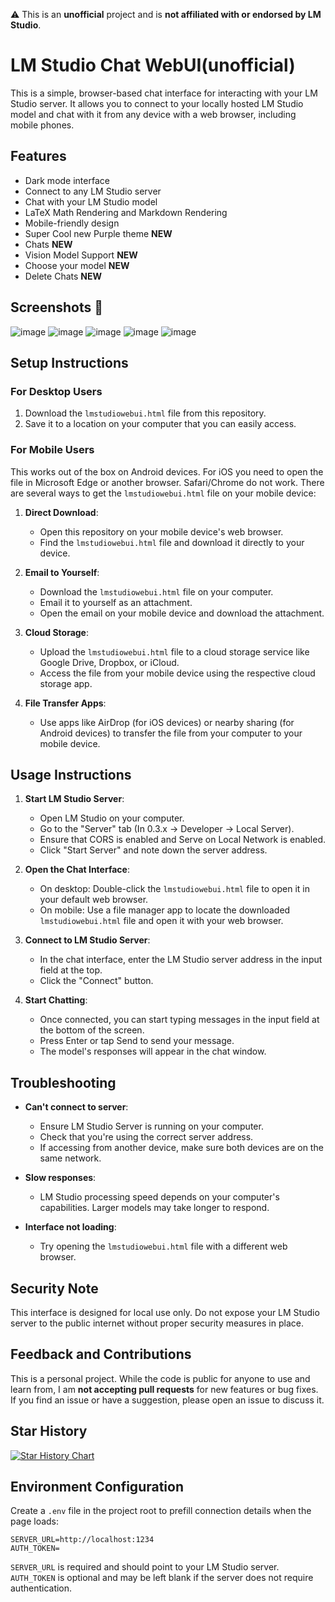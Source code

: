 ⚠️ This is an **unofficial** project and is **not affiliated with or endorsed by LM Studio**.

# LM Studio Chat WebUI(unofficial)

This is a simple, browser-based chat interface for interacting with your LM Studio server. It allows you to connect to your locally hosted LM Studio model and chat with it from any device with a web browser, including mobile phones.

## Features

- Dark mode interface
- Connect to any LM Studio server
- Chat with your LM Studio model
- LaTeX Math Rendering and Markdown Rendering
- Mobile-friendly design
- Super Cool new Purple theme **NEW**
- Chats **NEW**
- Vision Model Support **NEW**
- Choose your model **NEW**
- Delete Chats **NEW**


## Screenshots 📸
![image](https://github.com/user-attachments/assets/7944a30a-6e52-467b-bf27-309f8db0bfde)
![image](https://github.com/user-attachments/assets/cecc2e50-1583-4ce6-a092-10adcb2359f3)
![image](https://github.com/user-attachments/assets/717bb8c6-ff62-4574-95e4-146909302180)
![image](https://github.com/user-attachments/assets/22275a46-f332-4ab9-b727-678a98aef7af)
![image](https://github.com/user-attachments/assets/d7cba468-166b-4d74-a98a-37ca72093b83)




## Setup Instructions

### For Desktop Users

1. Download the `lmstudiowebui.html` file from this repository.
2. Save it to a location on your computer that you can easily access.

### For Mobile Users
This works out of the box on Android devices. For iOS you need to open the file in Microsoft Edge or another browser. Safari/Chrome do not work. 
There are several ways to get the `lmstudiowebui.html` file on your mobile device:

1. **Direct Download**: 
   - Open this repository on your mobile device's web browser.
   - Find the `lmstudiowebui.html` file and download it directly to your device.

2. **Email to Yourself**:
   - Download the `lmstudiowebui.html` file on your computer.
   - Email it to yourself as an attachment.
   - Open the email on your mobile device and download the attachment.

3. **Cloud Storage**:
   - Upload the `lmstudiowebui.html` file to a cloud storage service like Google Drive, Dropbox, or iCloud.
   - Access the file from your mobile device using the respective cloud storage app.

4. **File Transfer Apps**:
   - Use apps like AirDrop (for iOS devices) or nearby sharing (for Android devices) to transfer the file from your computer to your mobile device.

## Usage Instructions

1. **Start LM Studio Server**:
   - Open LM Studio on your computer.
   - Go to the "Server" tab (In 0.3.x -> Developer -> Local Server).
   - Ensure that CORS is enabled and Serve on Local Network is enabled.
   - Click "Start Server" and note down the server address.

2. **Open the Chat Interface**:
   - On desktop: Double-click the `lmstudiowebui.html` file to open it in your default web browser.
   - On mobile: Use a file manager app to locate the downloaded `lmstudiowebui.html` file and open it with your web browser.

3. **Connect to LM Studio Server**:
   - In the chat interface, enter the LM Studio server address in the input field at the top. 
   - Click the "Connect" button.

4. **Start Chatting**:
   - Once connected, you can start typing messages in the input field at the bottom of the screen.
   - Press Enter or tap Send to send your message.
   - The model's responses will appear in the chat window.

## Troubleshooting

- **Can't connect to server**: 
  - Ensure LM Studio Server is running on your computer.
  - Check that you're using the correct server address.
  - If accessing from another device, make sure both devices are on the same network.

- **Slow responses**: 
  - LM Studio processing speed depends on your computer's capabilities. Larger models may take longer to respond.

- **Interface not loading**: 
  - Try opening the `lmstudiowebui.html` file with a different web browser.

## Security Note

This interface is designed for local use only. Do not expose your LM Studio server to the public internet without proper security measures in place.

## Feedback and Contributions

This is a personal project. While the code is public for anyone to use and learn from, I am **not accepting pull requests** for new features or bug fixes. If you find an issue or have a suggestion, please open an issue to discuss it.

## Star History

[![Star History Chart](https://api.star-history.com/svg?repos=YorkieDev/LMStudioWebUI&type=Date)](https://star-history.com/#YorkieDev/LMStudioWebUI&Date)

## Environment Configuration

Create a `.env` file in the project root to prefill connection details when the page loads:

```
SERVER_URL=http://localhost:1234
AUTH_TOKEN=
```

`SERVER_URL` is required and should point to your LM Studio server. `AUTH_TOKEN` is optional and may be left blank if the server does not require authentication.
